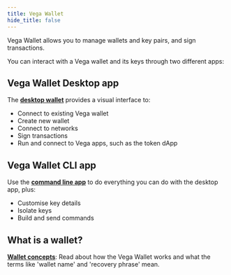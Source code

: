 ```yaml
---
title: Vega Wallet
hide_title: false
---
```


Vega Wallet allows you to manage wallets and key pairs, and sign transactions.

You can interact with a Vega wallet and its keys through two different apps:

## Vega Wallet Desktop app
The **[desktop wallet](/docs/tools/vega-wallet/desktop-app/)** provides a visual interface to: 
* Connect to existing Vega wallet
* Create new wallet 
* Connect to networks
* Sign transactions
* Run and connect to Vega apps, such as the token dApp

## Vega Wallet CLI app
Use the **[command line app](/docs/tools/vega-wallet/cli-wallet/)** to do everything you can do with the desktop app, plus:
* Customise key details 
* Isolate keys
* Build and send commands

## What is a wallet?
**[Wallet concepts](/docs/concepts/vega-wallet)**: Read about how the Vega Wallet works and what the terms like 'wallet name' and 'recovery phrase' mean.